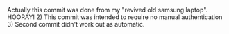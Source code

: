 Actually this commit was done from my "revived old samsung laptop". HOORAY!
2) This commit was intended to require no manual authentication
3) Second commit didn't work out as automatic.
